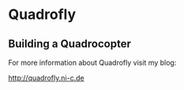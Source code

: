 # Quadrofly

## Building a Quadrocopter

For more information about Quadrofly visit my blog:

http://quadrofly.ni-c.de